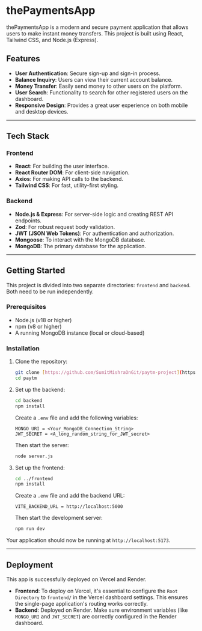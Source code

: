 # thePaymentsApp

thePaymentsApp is a modern and secure payment application that allows users to make instant money transfers. This project is built using React, Tailwind CSS, and Node.js (Express).

## Features

* **User Authentication**: Secure sign-up and sign-in process.
* **Balance Inquiry**: Users can view their current account balance.
* **Money Transfer**: Easily send money to other users on the platform.
* **User Search**: Functionality to search for other registered users on the dashboard.
* **Responsive Design**: Provides a great user experience on both mobile and desktop devices.

---

## Tech Stack

### Frontend

* **React**: For building the user interface.
* **React Router DOM**: For client-side navigation.
* **Axios**: For making API calls to the backend.
* **Tailwind CSS**: For fast, utility-first styling.

### Backend

* **Node.js & Express**: For server-side logic and creating REST API endpoints.
* **Zod**: For robust request body validation.
* **JWT (JSON Web Tokens)**: For authentication and authorization.
* **Mongoose**: To interact with the MongoDB database.
* **MongoDB**: The primary database for the application.

---

## Getting Started

This project is divided into two separate directories: `frontend` and `backend`. Both need to be run independently.

### Prerequisites

* Node.js (v18 or higher)
* npm (v8 or higher)
* A running MongoDB instance (local or cloud-based)

### Installation

1.  Clone the repository:

    ```bash
    git clone [https://github.com/SumitMishraOnGit/paytm-project](https://github.com/SumitMishraOnGit/paytm-project)
    cd paytm
    ```

2.  Set up the backend:

    ```bash
    cd backend
    npm install
    ```

    Create a `.env` file and add the following variables:

    ```
    MONGO_URI = <Your_MongoDB_Connection_String>
    JWT_SECRET = <A_long_random_string_for_JWT_secret>
    ```

    Then start the server:

    ```bash
    node server.js
    ```

3.  Set up the frontend:

    ```bash
    cd ../frontend
    npm install
    ```

    Create a `.env` file and add the backend URL:

    ```
    VITE_BACKEND_URL = http://localhost:5000
    ```

    Then start the development server:

    ```bash
    npm run dev
    ```

Your application should now be running at `http://localhost:5173`.

---

## Deployment

This app is successfully deployed on Vercel and Render.

* **Frontend**: To deploy on Vercel, it's essential to configure the `Root Directory` to `frontend/` in the Vercel dashboard settings. This ensures the single-page application's routing works correctly.
* **Backend**: Deployed on Render. Make sure environment variables (like `MONGO_URI` and `JWT_SECRET`) are correctly configured in the Render dashboard.